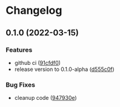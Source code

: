 # Changelog

## 0.1.0 (2022-03-15)


### Features

* github ci ([91cfdf0](https://www.github.com/Huskehhh/zkrakend/commit/91cfdf0c086e6e39522c096327b8632a4afd3d4b))
* release version to 0.1.0-alpha ([d555c0f](https://www.github.com/Huskehhh/zkrakend/commit/d555c0f2f748c8f850715c5c22f730dbb10dbb21))


### Bug Fixes

* cleanup code ([947930e](https://www.github.com/Huskehhh/zkrakend/commit/947930e6120c688fb90838f04c3df55be71f32be))
